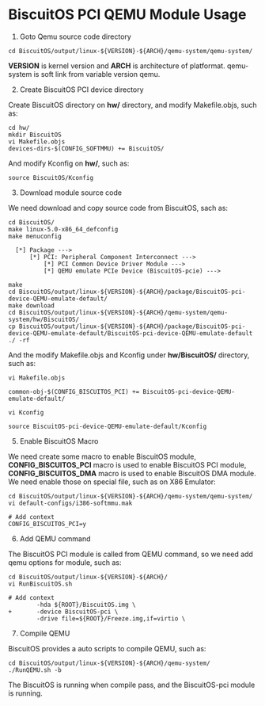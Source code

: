 BiscuitOS PCI QEMU Module Usage
======================================

1. Goto Qemu source code directory

```
cd BiscuitOS/output/linux-${VERSION}-${ARCH}/qemu-system/qemu-system/
```

**VERSION** is kernel version and **ARCH** is architecture of platformat. qemu-system is soft link from variable version qemu.

2. Create BiscuitOS PCI device directory

Create BiscuitOS directory on **hw/**  directory, and modify Makefile.objs, such as:

```
cd hw/
mkdir BiscuitOS
vi Makefile.objs
devices-dirs-$(CONFIG_SOFTMMU) += BiscuitOS/
```

And modify Kconfig on **hw/**, such as:

```
source BiscuitOS/Kconfig
```

3. Download module source code

We need download and copy source code from BiscuitOS, sach as:

```
cd BiscuitOS/
make linux-5.0-x86_64_defconfig
make menuconfig 

  [*] Package --->
      [*] PCI: Peripheral Component Interconnect --->
          [*] PCI Common Device Driver Module --->
          [*] QEMU emulate PCIe Device (BiscuitOS-pcie) --->

make
cd BiscuitOS/output/linux-${VERSION}-${ARCH}/package/BiscuitOS-pci-device-QEMU-emulate-default/
make download
cd BiscuitOS/output/linux-${VERSION}-${ARCH}/qemu-system/qemu-system/hw/BiscuitOS/
cp BiscuitOS/output/linux-${VERSION}-${ARCH}/package/BiscuitOS-pci-device-QEMU-emulate-default/BiscuitOS-pci-device-QEMU-emulate-default ./ -rf
```

And the modify Makefile.objs and Kconfig under **hw/BiscuitOS/** directory, such as:

```
vi Makefile.objs

common-obj-$(CONFIG_BISCUITOS_PCI) += BiscuitOS-pci-device-QEMU-emulate-default/

vi Kconfig

source BiscuitOS-pci-device-QEMU-emulate-default/Kconfig
```

5. Enable BiscuitOS Macro

We need create some macro to enable BiscuitOS module, **CONFIG_BISCUITOS_PCI** macro is used to enable BiscuitOS PCI module, **CONFIG_BISCUITOS_DMA** macro is used to enable BiscuitOS DMA module. We need enable those on special file, such as on X86 Emulator:

```
cd BiscuitOS/output/linux-${VERSION}-${ARCH}/qemu-system/qemu-system/
vi default-configs/i386-softmmu.mak

# Add context
CONFIG_BISCUITOS_PCI=y
```

6. Add QEMU command

The BiscuitOS PCI module is called from QEMU command, so we need add qemu options for module, such as:

```
cd BiscuitOS/output/linux-${VERSION}-${ARCH}/
vi RunBiscuitOS.sh

# Add context
        -hda ${ROOT}/BiscuitOS.img \
+       -device BiscuitOS-pci \
        -drive file=${ROOT}/Freeze.img,if=virtio \
```

7. Compile QEMU

BiscuitOS provides a auto scripts to compile QEMU, such as:

```
cd BiscuitOS/output/linux-${VERSION}-${ARCH}/qemu-system/
./RunQEMU.sh -b
```

The BiscuitOS is running when compile pass, and the BiscuitOS-pci module is running.
